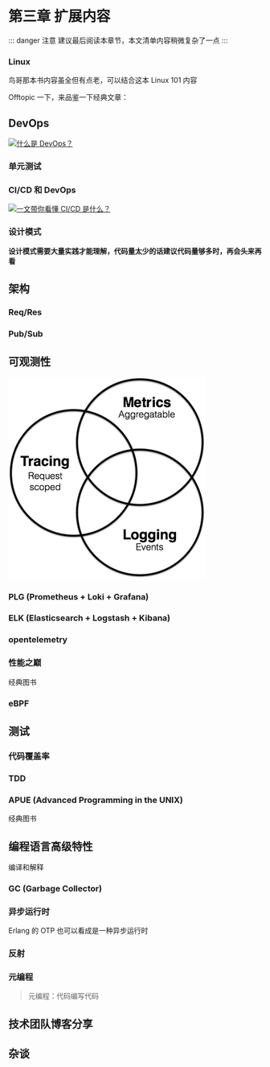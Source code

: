 # 第三章 扩展内容

::: danger 注意
建议最后阅读本章节，本文清单内容稍微复杂了一点
:::

### Linux

鸟哥那本书内容虽全但有点老，可以结合这本 Linux 101 内容

<Card
  url="https://101.lug.ustc.edu.cn/"
  title="Linux 101"
  describe="本书由中国科学技术大学 Linux 用户协会的数名优秀成员协力编写，用于配套和延展“Linux 101”校内社团活动。其面向 Linux 零基础读者，从计算机操作系统和 Linux 的起源讲起，深入浅出带领读者一步步逐渐掌握最必要的 Linux 实用知识，并在其中感悟到社区开源文化的魅力。"
/>

Offtopic 一下，来品鉴一下经典文章：

<Card
  url="https://dywang.csie.cyut.edu.tw/dywang/download/pdf/linux-wangyin.pdf"
  title="完全用Linux工作 -- 王垠"
  describe="我已經半年沒有使用 Windows 的方式工作了。Linux高效的完成了我所有的工作。"
/>

## DevOps

[![什么是 DevOps？](https://svg.bookmark.style/api?url=https://learn.microsoft.com/zh-cn/devops/what-is-devops&mode=dark&style=horizontal)](https://learn.microsoft.com/zh-cn/devops/what-is-devops)

### 单元测试

<Card
  url="https://www.duyixian.cn/2021/05/24/unittest/"
  title="单元测试：概念、作用与实践"
  describe="最近公司越来越多的项目开始推动单元测试，而我在公司里很早就在进行单元测试实践。就用这篇文章作为一次内部技术分享的主题，同时也代表我自己对单元测试的认识和实践。"
/>

<Card
  url="https://www.piglei.com/articles/5-tips-on-unit-testing/"
  title="有关单元测试的 5 个建议  | Piglei"
  describe="在长期编写单元测试的过程中，我总结了 5 个与单元测试有关的建议，希望它们能帮你更好的理解单元测试这回事。"
/>

### CI/CD 和 DevOps

[![一文带你看懂 CI/CD 是什么？](https://svg.bookmark.style/api?url=https://www.redhat.com/zh/topics/devops/what-is-ci-cd&mode=dark&style=horizontal)](https://www.redhat.com/zh/topics/devops/what-is-ci-cd)


### 设计模式

**设计模式需要大量实践才能理解，代码量太少的话建议代码量够多时，再会头来再看**

<Card
  url="https://design-patterns.readthedocs.io/zh-cn/latest/"
  title="图说设计模式"
  describe="软件模式是将模式的一般概念应用于软件开发领域，即软件开发的 总体指导思路或参照样板。软件模式并非仅限于设计模式，还包括 架构模式、分析模式和过程模式等，实际上，在软件生存期的每一 个阶段都存在着一些被认同的模式。"
/>

## 架构

<Card
  url="https://www.ruanyifeng.com/blog/2016/09/software-architecture.html"
  title="软件架构入门"
  describe="O'Reilly 出版过一本免费的小册子《Software Architecture Patterns》（PDF）， 介绍了五种最常见的软件架构，是非常好的入门读物。我读后受益匪浅，下面就是我的笔记。"
/>

### Req/Res

### Pub/Sub

## 可观测性

![observability](./observability.png)

<Card
  url="https://segmentfault.com/a/1190000040745253"
  title="What is observability?｜一文读懂什么是系统可观测性"
  describe="可观测性使团队能够更有效地监控现代系统，并帮助他们找到并连接复杂链中的影响，并将其追溯到原因。此外，它还使系统管理员、IT 运营分析师和开发⼈员能够了解他们的整个架构。"
/>

### PLG (Prometheus + Loki + Grafana)

<Card
  url="https://blog.xizhibei.me/zh-cn/2024/07/08/plg-1-introducation/"
  title="【PLG 系列】Loki 生态系统入门指南"
  describe="我们一般把之前基于 ElasticSearch、Logstash、Kibana 的日志聚合系统简称为 ELK，那么如今我们也可以把 Promtail、Loki、Grafana 的日志聚合系统简称为 PLG。"
/>

### ELK (Elasticsearch + Logstash + Kibana)

<Card
  url="https://juejin.cn/post/7134521506692300830"
  title="理解ELK入门"
  describe=""
/>

### opentelemetry

<Card
  url="https://www.cnblogs.com/hacker-linner/p/17613281.html"
  title="云原生可观测框架 OpenTelemetry 基础知识"
  describe="OpenTelemetry 指定了如何收集遥测数据并将其发送到后端平台。通过提供通用的数据格式和 API, OpenTelemetry 使组织更容易共享和重用遥测数据，从而与各种可观测性工具和平台集成。"
/>

### 性能之巅

经典图书

<Card
  url="https://book.douban.com/subject/35934902/"
  title="性能之巅（第2版）：系统、企业与云可观测性"
  describe="《性能之巅（第2版）：系统、企业与云可观测性》着力讲述 Linux 的性能，但所论述的性能问题适用于所有的操作系统。你将了解到系统是如何工作与执行的，还将学习到如何分析和改进系统及应用程序性能的方法。"
/>

### eBPF

<Card
  url="https://coolshell.cn/articles/22320.html"
  title="eBPF 介绍"
  describe="这文章主要还是简单的介绍eBPF 是用来干什么的，并通过几个示例来介绍是怎么玩的，这个技术非常非常之强，Linux 操作系统的观测性实在是太强大了，并在 BCC 加持下变得一览无余。"
/>

## 测试

<Card
  url="https://zh.wikipedia.org/wiki/%E8%BD%AF%E4%BB%B6%E6%B5%8B%E8%AF%95"
  title="软件测试"
  describe=""
/>

<Card
  url="https://learn.lianglianglee.com/%E4%B8%93%E6%A0%8F/%E8%BD%AF%E4%BB%B6%E6%B5%8B%E8%AF%9552%E8%AE%B2"
  title="软件测试52讲"
  describe="软件测试，可以说是软件开发的最后一道防线，也是产品上线前最为重要的一个环节。"
/>

<Card
  url="https://testerhome.com/"
  title="TesterHome"
  describe="测试之家（TesterHome）由一线测试工程师发起和运营，社区的主旨是公益，开源，分享，落地。"
/>

### 代码覆盖率

<Card
  url="https://zh.wikipedia.org/zh-cn/%E4%BB%A3%E7%A2%BC%E8%A6%86%E8%93%8B%E7%8E%87"
  title="代码覆盖率 WikiPedia"
  describe=""
/>

<Card
  url="https://www.infoq.cn/article/1kurzhz4kxye2bpqml7v"
  title="代码覆盖率是一个无用的管理指标"
  describe=""
/>

### TDD

<Card
  url="https://tdd.shujuwajue.com/"
  title="测试驱动开发（TDD）"
  describe="TDD（Test-Driven Development）是敏捷开发中的一项核心实践和技术，也是一种设计方法论，其基本思想是：在明确要开发某个功能后，在开发功能代码之前，先编写测试代码，然后编写功能代码并用测试代码进行验证，如此循环直到完成全部功能的开发。"
/>

### APUE (Advanced Programming in the UNIX)

经典图书

<Card
  url="https://book.douban.com/subject/25900403/"
  title="UNIX环境高级编程（第3版）"
  describe=""
/>

## 编程语言高级特性

编译和解释

<Card
  url="https://huang-jerryc.com/2016/11/20/do-you-konw-the-different-between-compiler-and-interpreter/"
  title="你知道「编译」与「解释」的区别吗？"
  describe="最近在看一些编译过程的知识点，看的比较多的是英文文献。在这之间经常遇到的两个单词让我着实迷惑：Compiler, Interpreter中文翻译分别是：编译器，解释器。"
/>

### GC (Garbage Collector)

<Card
  url="https://www.infoq.cn/article/uppg13u1fzitjwqtlywm"
  title="趣谈 GC 技术，解密垃圾回收的玄学理论"
  describe="大多数程序员在日常开发中常常会碰到 GC 的问题：OOM 异常、GC 停顿等，这些异常直接导致糟糕的用户体验，如果不能得到及时处理，还会严重影响应用程序的性能。"
/>

<Card
  url="https://www.chenxutalk.top/posts/bugs/%E6%B5%85%E8%B0%88%E7%BC%96%E7%A8%8B%E8%AF%AD%E8%A8%80%E4%B8%AD%E7%9A%84gc/"
  title="浅谈编程语言中的 GC"
  describe="GC(Garbage Collection) 垃圾回收，是编程语言中自动管理内存的一种机制，它能够自动识别并释放不再使用的内存空间，从而避免内存泄漏。GC 是编程语言中非常重要的一部分，对于提高程序的性能和稳定性具有重要意义。"
/>

<Card
  url="https://blog.codingnow.com/2011/05/gc_performance.html"
  title="闲扯几句 GC 的话题"
  describe="今天跟同事闲扯的时候谈到 GAE SDK 刚刚支持了 Go 语言。这对于 Go 语言爱好者来说是个让人欢心鼓舞的消息。几乎所有人都相信它能比 Python 的执行效率高一些。从开发效率上来说，不会比 Python 差，那么 Go 语言的支持可能是比 Java 更好的选择（开发效率和执行性能的均衡）？"
/>

### 异步运行时

<Card
  url="https://zhuanlan.zhihu.com/p/6034765895"
  title="rust 之Tokio"
  describe="Tokio是Rust编程语言的一个异步运行时。提供了编写网络应用所需的构建模块。提供了针对各种系统的灵活性，从有几十个内核的大型服务器到小型嵌入式设备。"
/>

<Card
  url="https://zhuanlan.zhihu.com/p/349933471"
  title="自底向上理解 Go 的异步抢占"
  describe="本文从底层硬件到内核再到Go语言运行时来理解 Go 的异步抢占"
/>

<Card
  url="https://blog.csdn.net/weixin_52092151/article/details/119788483"
  title="带你了解事件循环机制(Event Loop)"
  describe="本文深入探讨了JavaScript的事件循环机制，特别是浏览器中的事件循环。JavaScript作为单线程语言，通过事件循环来管理同步和异步任务的执行。文章阐述了GUI渲染线程、JS引擎线程、定时触发器线程、事件触发线程和异步HTTP请求线程的工作原理，并详细解释了宏任务和微任务的区别以及它们在事件循环中的执行顺序。通过一个具体的示例，展示了任务队列中宏任务和微任务的执行流程，帮助读者理解JavaScript的异步执行模型。"
/>

Erlang 的 OTP 也可以看成是一种异步运行时

<Card
  url="https://blog.csdn.net/weixin_33660045/article/details/148773592"
  title="深入理解Erlang OTP：设计原理与实践"
  describe=""
/>

### 反射

<Card
  url="https://draven.co/golang/docs/part2-foundation/ch04-basic/golang-reflect/"
  title="Go 语言设计与实现 -- 4.3 反射"
  describe="虽然在大多数的应用和服务中并不常见，但是很多框架都依赖 Go 语言的反射机制简化代码。因为 Go 语言的语法元素很少、设计简单，所以它没有特别强的表达能力，但是 Go 语言的 reflect 包能够弥补它在语法上reflect.Type的一些劣势。"
/>

<Card
  url="https://geektutu.com/post/hpg-reflect.html"
  title="Go Reflect 提高反射性能"
  describe="标准库 reflect 为 Go 语言提供了运行时动态获取对象的类型和值以及动态创建对象的能力。反射可以帮助抽象和简化代码，提高开发效率。"
/>

<Card
  url="https://www.cnblogs.com/vipchenwei/p/6991209.html"
  title="详解python之反射机制"
  describe=""
/>

### 元编程

> 元编程：代码编写代码

<Card
  url="https://blog.icytown.com/posts/lang/meta-programming/"
  title="浅谈元编程"
  describe="本文将浅入浅出介绍一下元编程的概念，以及探索一下各语言的元编程技术。"
/>

## 技术团队博客分享

<Card
  url="https://tech.meituan.com/"
  title="美团技术团队"
  describe="美团技术团队以浓厚的学习和分享氛围享誉业界：每周都会有内部技术讲座与分享，还有荟萃业界专家的TopTalk、科技创新公开课，藏书过万的P2P图书馆，帮助同学拓展视野，追求卓越。"
/>

<Card
  url="https://tech.qimao.com/"
  title="七猫技术团队"
  describe="七猫是一家专注互联网文化娱乐行业的年轻企业，成立于2017年。作为国内领先的正版免费数字阅读与原创培育平台，旗下产品主要有七猫免费小说App、七猫中文网等。现平台月活跃用户数超过5000万，用户规模位列数字阅读行业第一梯队。"
/>

## 杂谈

<Card
  url="https://github.com/skyline75489/what-happens-when-zh_CN"
  title="What-happens-when 的中文翻译"
  describe="这个仓库试图回答一个古老的面试问题：当你在浏览器中输入 google.com 并且按下回车之后发生了什么？"
/>

